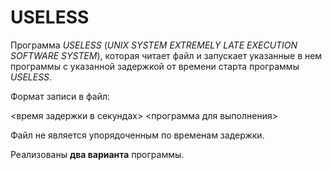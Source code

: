 # USELESS
Программа *USELESS* (*UNIX SYSTEM EXTREMELY LATE EXECUTION SOFTWARE SYSTEM*), которая читает файл и запускает указанные в нем программы с указанной задержкой от времени старта программы *USELESS*. 

Формат записи в файл:

<время задержки в секундах> <программа для выполнения>

Файл не является упорядоченным по временам задержки. 

Реализованы **два варианта** программы. 
